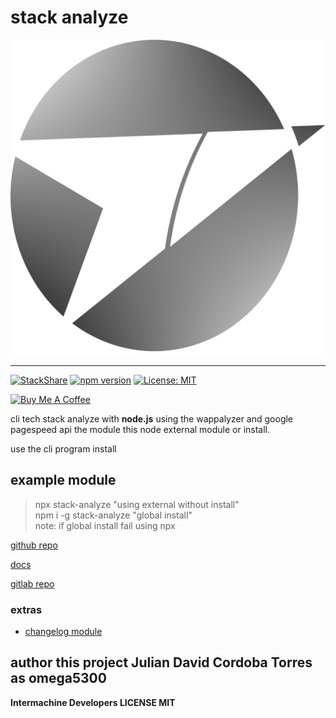 # stack analyze

![logo](logo-module.png)

***
[![StackShare](https://img.shields.io/badge/tech-stack-0690fa.svg?style=flat)](https://stackshare.io/intermachine-developers/stack-analyze-cli)
[![npm version](https://badge.fury.io/js/stack-analyze.svg)](https://badge.fury.io/js/stack-analyze)
[![License: MIT](https://img.shields.io/badge/License-MIT-yellow.svg)](https://opensource.org/licenses/MIT)

<a href="https://www.buymeacoffee.com/omega5300" target="_blank"><img src="https://cdn.buymeacoffee.com/buttons/default-orange.png" alt="Buy Me A Coffee" height="41" width="174"></a>


cli tech stack analyze with **node.js** using the wappalyzer and google pagespeed api the module this node external module or install.

use the cli program install

## example module
>npx stack-analyze "using external without install"<br>
>npm i -g stack-analyze "global install"<br>
>note: if global install fail using npx

[github repo](https://github.com/intermachine-developers/stack-analyze.git)

[docs](https://intermachine-developers.github.io/stack-analyze)

[gitlab repo](https://gitlab.com/Intermachine-dev/stack-analyze)

### extras
- [changelog module](/CHANGELOG.md)
## author this project Julian David Cordoba Torres as omega5300

**Intermachine Developers LICENSE MIT**
